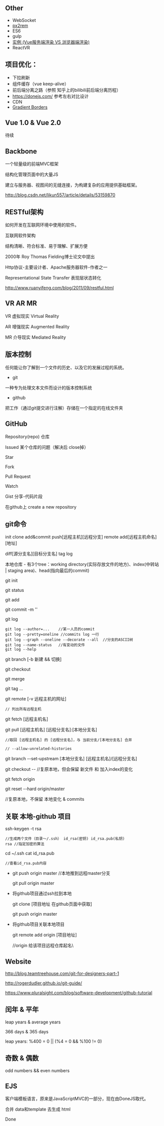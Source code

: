 Other
-----

* WebSocket
* [px2rem](http://www.html-js.com/article/2402)
* ES6
* gulp
* [实例 (Vue服务端渲染 VS 浏览器端渲染)](http://www.html-js.com/article/webqianduanjishu-%204082)
* ReactVR


项目优化：
----- 

* 下拉刷新
* 组件缓存（vue keep-alive）
* 前后端分离之路（参照 知乎上的bilibili前后端分离历程）
* https://donejs.com/ 参考左右对比设计
* CDN
* [Gradient Borders](https://css-tricks.com/examples/GradientBorder/)

Vue 1.0 & Vue 2.0
-----
待续

Backbone
-----
一个轻量级的前端MVC框架

结构化管理页面中的大量JS

建立与服务器、视图间的无缝连接，为构建复杂的应用提供基础框架。

http://blog.csdn.net/likun557/article/details/53159870

RESTful架构
-----
如何开发在互联网环境中使用的软件。

互联网软件架构

结构清晰、符合标准、易于理解、扩展方便

2000年 Roy Thomas Fielding博士论文中提出

Http协议-主要设计者、Apache服务器软件-作者之一

Representational State Transfer 表现层状态转化

http://www.ruanyifeng.com/blog/2011/09/restful.html



VR AR MR
-----
VR 虚拟现实 Virtual Reality

AR 增强现实 Augmented Reality

MR 介导现实	 Mediated Reality



版本控制
-----
任何能让你了解到一个文件的历史、以及它的发展过程的系统。

* git

一种专为处理文本文件而设计的版本控制系统

* github

把工作（通过git提交进行注解）存储在一个指定的在线文件夹

GitHub
-----
Repository(repo) 仓库

Issued 某个仓库的问题（解决后 close掉）

Star

Fork

Pull Request

Watch

Gist 分享-代码片段

在github上 
	create a new repository

git命令
-----

init clone add&commit push[远程主机][远程分支] remote add[远程主机命名][地址]

diff[源分支名][目标分支名] tag log

本地仓库 - 有3个tree：working directory(实际存放文件的地方)、index(中转站 | staging area)、head(指向最后的commit)

git init

git status

git add

git commit -m ''

git log

	git log --author=...	//某一人员的commit
	git log --pretty=oneline //commits log 一行
	git log --graph --oneline --decorate --all  //分支的ASCII树
	git log --name-status	//有变动的文件
	git log --help

git branch [-b 新建 && 切换]

git checkout

git merge

git tag ...

git remote [-v 远程主机的网址]

	// 列出所有远程主机
	
git fetch [远程主机名]

git pull [远程主机名] [远程分支名]:[本地分支名]
	
	//取回 [远程主机名] 的 [远程分支名]，与 当前分支/[本地分支名] 合并
	
	// --allow-unrelated-histories
	
git branch --set-upstream [本地分支名] [远程主机名]/[远程分支名]

git checkout -- <filename>	//复原本地，但会保留 新文件 和 加入index的变化

git fetch origin

git reset --hard origin/master

//复原本地，不保留 本地变化 & commits

关联 本地-github 项目
-----
ssh-keygen -t rsa

	//生成两个文件（目录～/.ssh） id_rsa(密钥) id_rsa.pub(私钥)
	rsa //指定加密的算法

cd ~/.ssh
cat id_rsa.pub	

	//查看id_rsa.pub内容
	
* git push origin master //本地推到远程master分支

  git pull origin master

* 将github项目通过ssh拉到本地

  git clone [项目地址 在github页面中获取]
  
  git push origin master

* 将github项目关联本地项目
  
  git remote add origin [项目地址]
  
  	//origin 给该项目远程仓库起名\\
  
 Website
 -----
 http://blog.teamtreehouse.com/git-for-designers-part-1
 
 http://rogerdudler.github.io/git-guide/
 
 https://www.pluralsight.com/blog/software-development/github-tutorial
 
 闰年 & 平年
 -----
 leap years & average years
 
 366 days & 365 days
 
 leap years: %400 = 0 || (%4 = 0  && %100 != 0)
 
 奇数 & 偶数
 -----
 odd numbers && even numbers
 
 EJS
 -----
 客户端模板语言，原来是JavaScriptMVC的一部分，现在由DoneJS取代。
 
 合并 data和template 去生成 html
 
 Done